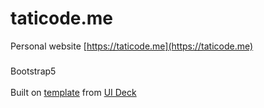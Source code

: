 # taticode.me

Personal website
[https://taticode.me](https://taticode.me)

###
Bootstrap5
<br>
<br>
Built on [template](https://uideck.com/templates/simple-bootstrap-5/) from [UI Deck](https://uideck.com)
